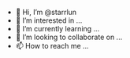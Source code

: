 - 👋 Hi, I’m @starrlun
- 👀 I’m interested in ...
- 🌱 I’m currently learning ...
- 💞️ I’m looking to collaborate on ...
- 📫 How to reach me ...

<!---
starrlun/starrlun is a ✨ special ✨ repository because its `README.md` (this file) appears on your GitHub profile.
You can click the Preview link to take a look at your changes.
--->
